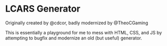 # LCARS Generator

Originally created by @cdcor, badly modernized by @TheoCGaming

This is essentially a playground for me to mess with HTML, CSS, and JS by attempting to bugfix and modernize an old (but useful) generator.
